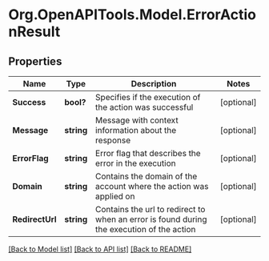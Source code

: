 # Org.OpenAPITools.Model.ErrorActionResult
## Properties

Name | Type | Description | Notes
------------ | ------------- | ------------- | -------------
**Success** | **bool?** | Specifies if the execution of the action was successful | [optional] 
**Message** | **string** | Message with context information about the response | [optional] 
**ErrorFlag** | **string** | Error flag that describes the error in the execution | [optional] 
**Domain** | **string** | Contains the domain of the account where the action was applied on | [optional] 
**RedirectUrl** | **string** | Contains the url to redirect to when an error is found during the execution of the action | [optional] 

[[Back to Model list]](../README.md#documentation-for-models) [[Back to API list]](../README.md#documentation-for-api-endpoints) [[Back to README]](../README.md)


